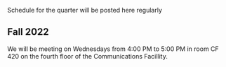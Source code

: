 
Schedule for the quarter will be posted here regularly

## Fall 2022
We will be meeting on Wednesdays from 4:00 PM to 5:00 PM in room CF 420 on the fourth floor of the Communications Facillity.